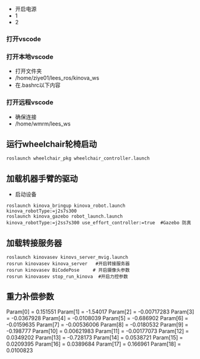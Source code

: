 * 开启电源
* 1
* 2


### 打开vscode
### 打开本地vscode
* 打开文件夹
* /home/ziye01/lees_ros/kinova_ws
* 在.bashrc以下内容
### 打开远程vscode 
* 确保连接 
* /home/wmrm/lees_ws
### 
## 运行wheelchair轮椅启动    
```
roslaunch wheelchair_pkg wheelchair_controller.launch    
```
## 加载机器手臂的驱动  
* 启动设备  
```
roslaunch kinova_bringup kinova_robot.launch kinova_robotType:=j2s7s300
roslaunch kinova_gazebo robot_launch.launch kinova_robotType:=j2ss7s300 use_effort_controller:=true  #Gazebo 防真
```

## 加载转接服务器  
```
roslaunch kinovasev kinovs_server_mvig.launch
rosrun kinovasev kinova_server   #开启转接服务器
rosrun kinovasev BiCodePose     # 开启摄像头参数
rosrun kinovasev stop_run_kinova  #开启力控参数

```

## 重力补偿参数
Param[0] = 0.151551
Param[1] = -1.54017
Param[2] = -0.00717283
Param[3] = -0.0367928
Param[4] = -0.0108039
Param[5] = -0.686902
Param[6] = -0.0159635
Param[7] = -0.00536006
Param[8] = -0.0180532
Param[9] = -0.198777
Param[10] = 0.00621983
Param[11] = -0.00177073
Param[12] = 0.0349202
Param[13] = -0.728173
Param[14] = 0.0538721
Param[15] = 0.0209395
Param[16] = 0.0389684
Param[17] = 0.166961
Param[18] = 0.0100823